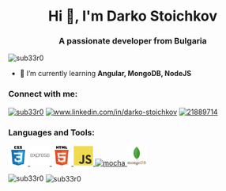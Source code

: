 <h1 align="center">Hi 👋, I'm Darko Stoichkov</h1>
<h3 align="center">A passionate developer from Bulgaria</h3>

<p align="left"> <img src="https://komarev.com/ghpvc/?username=sub33r0&label=Profile%20views&color=0e75b6&style=flat" alt="sub33r0" /> </p>

- 🌱 I’m currently learning **Angular, MongoDB, NodeJS**

<h3 align="left">Connect with me:</h3>
<p align="left">
<a href="https://dev.to/sub33r0" target="blank"><img align="center" src="https://raw.githubusercontent.com/rahuldkjain/github-profile-readme-generator/master/src/images/icons/Social/devto.svg" alt="sub33r0" height="30" width="40" /></a>
<a href="https://linkedin.com/in/www.linkedin.com/in/darko-stoichkov" target="blank"><img align="center" src="https://raw.githubusercontent.com/rahuldkjain/github-profile-readme-generator/master/src/images/icons/Social/linked-in-alt.svg" alt="www.linkedin.com/in/darko-stoichkov" height="30" width="40" /></a>
<a href="https://stackoverflow.com/users/21889714" target="blank"><img align="center" src="https://raw.githubusercontent.com/rahuldkjain/github-profile-readme-generator/master/src/images/icons/Social/stack-overflow.svg" alt="21889714" height="30" width="40" /></a>
</p>

<h3 align="left">Languages and Tools:</h3>
<p align="left"> <a href="https://www.w3schools.com/css/" target="_blank" rel="noreferrer"> <img src="https://raw.githubusercontent.com/devicons/devicon/master/icons/css3/css3-original-wordmark.svg" alt="css3" width="40" height="40"/> </a> <a href="https://expressjs.com" target="_blank" rel="noreferrer"> <img src="https://raw.githubusercontent.com/devicons/devicon/master/icons/express/express-original-wordmark.svg" alt="express" width="40" height="40"/> </a> <a href="https://www.w3.org/html/" target="_blank" rel="noreferrer"> <img src="https://raw.githubusercontent.com/devicons/devicon/master/icons/html5/html5-original-wordmark.svg" alt="html5" width="40" height="40"/> </a> <a href="https://developer.mozilla.org/en-US/docs/Web/JavaScript" target="_blank" rel="noreferrer"> <img src="https://raw.githubusercontent.com/devicons/devicon/master/icons/javascript/javascript-original.svg" alt="javascript" width="40" height="40"/> </a> <a href="https://mochajs.org" target="_blank" rel="noreferrer"> <img src="https://www.vectorlogo.zone/logos/mochajs/mochajs-icon.svg" alt="mocha" width="40" height="40"/> </a> <a href="https://www.mongodb.com/" target="_blank" rel="noreferrer"> <img src="https://raw.githubusercontent.com/devicons/devicon/master/icons/mongodb/mongodb-original-wordmark.svg" alt="mongodb" width="40" height="40"/> </a> </p>

<p><img align="left" src="https://github-readme-stats.vercel.app/api/top-langs?username=sub33r0&show_icons=true&locale=en&layout=compact" alt="sub33r0" /></p>

<p>&nbsp;<img align="center" src="https://github-readme-stats.vercel.app/api?username=sub33r0&show_icons=true&locale=en" alt="sub33r0" /></p>
